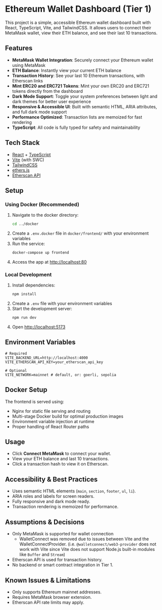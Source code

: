 # Ethereum Wallet Dashboard (Tier 1)

This project is a simple, accessible Ethereum wallet dashboard built with React, TypeScript, Vite, and TailwindCSS. It allows users to connect their MetaMask wallet, view their ETH balance, and see their last 10 transactions.

## Features
- **MetaMask Wallet Integration**: Securely connect your Ethereum wallet using MetaMask
- **ETH Balance**: Instantly view your current ETH balance
- **Transaction History**: See your last 10 Ethereum transactions, with Etherscan links
- **Mint ERC20 and ERC721 Tokens**: Mint your own ERC20 and ERC721 tokens directly from the dashboard
- **Dark Mode Support**: Toggle your system preferences between light and dark themes for better user experience
- **Responsive & Accessible UI**: Built with semantic HTML, ARIA attributes, and full dark mode support
- **Performance Optimized**: Transaction lists are memoized for fast rendering
- **TypeScript**: All code is fully typed for safety and maintainability

## Tech Stack
- [React](https://react.dev/) + [TypeScript](https://www.typescriptlang.org/)
- [Vite](https://vitejs.dev/) (with SWC)
- [TailwindCSS](https://tailwindcss.com/)
- [ethers.js](https://docs.ethers.org/)
- [Etherscan API](https://docs.etherscan.io/)

## Setup

### Using Docker (Recommended)
1. Navigate to the docker directory:
   ```sh
   cd ../docker
   ```
2. Create a `.env.docker` file in `docker/frontend/` with your environment variables
3. Run the service:
   ```sh
   docker-compose up frontend
   ```
4. Access the app at [http://localhost:80](http://localhost:80)

### Local Development
1. Install dependencies:
   ```sh
   npm install
   ```
2. Create a `.env` file with your environment variables
3. Start the development server:
   ```sh
   npm run dev
   ```
4. Open [http://localhost:5173](http://localhost:5173)

## Environment Variables
```env
# Required
VITE_BACKEND_URL=http://localhost:4000
VITE_ETHERSCAN_API_KEY=your_etherscan_api_key

# Optional
VITE_NETWORK=mainnet # default, or: goerli, sepolia
```

## Docker Setup
The frontend is served using:
- Nginx for static file serving and routing
- Multi-stage Docker build for optimal production images
- Environment variable injection at runtime
- Proper handling of React Router paths

## Usage
- Click **Connect MetaMask** to connect your wallet.
- View your ETH balance and last 10 transactions.
- Click a transaction hash to view it on Etherscan.

## Accessibility & Best Practices
- Uses semantic HTML elements (`main`, `section`, `footer`, `ul`, `li`).
- ARIA roles and labels for screen readers.
- Fully responsive and dark mode ready.
- Transaction rendering is memoized for performance.

## Assumptions & Decisions
- Only MetaMask is supported for wallet connection
  - WalletConnect was removed due to issues between Vite and the WalletConnectProvider. (i.e. `@walletconnect/web3-provider` does not work with Vite since Vite does not support Node.js built-in modules like `Buffer` and `Stream`)
- Etherscan API is used for transaction history.
- No backend or smart contract integration in Tier 1.

## Known Issues & Limitations
- Only supports Ethereum mainnet addresses.
- Requires MetaMask browser extension.
- Etherscan API rate limits may apply.